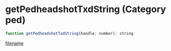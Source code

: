 # getPedheadshotTxdString (Category ped)

```js
function getPedheadshotTxdString(handle: number): string
```

[filename](getPedheadshotTxdString_m.md ':include')